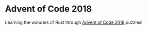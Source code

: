 # Advent of Code 2018
Learning the wonders of Rust through [Advent of Code 2018](http://adventofcode.com/2018) puzzles!

